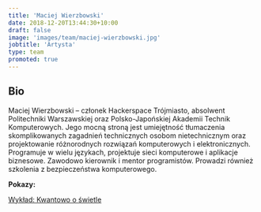 ```yaml
---
title: 'Maciej Wierzbowski'
date: 2018-12-20T13:44:30+10:00
draft: false
image: 'images/team/maciej-wierzbowski.jpg'
jobtitle: 'Artysta'
type: team
promoted: true
---
```


## Bio

Maciej Wierzbowski –
członek Hackerspace Trójmiasto, absolwent Politechniki Warszawskiej oraz Polsko-Japońskiej Akademii Technik Komputerowych. Jego  mocną stroną jest umiejętność tłumaczenia skomplikowanych zagadnień technicznych osobom nietechnicznym oraz projektowanie różnorodnych rozwiązań komputerowych i elektronicznych. Programuje w wielu językach, projektuje sieci komputerowe i aplikacje biznesowe. Zawodowo kierownik i mentor programistów. Prowadzi również szkolenia z bezpieczeństwa komputerowego.


**Pokazy:**

[Wykład: Kwantowo o świetle](/pokazy/wyklad-kwantowo-o-swietle)